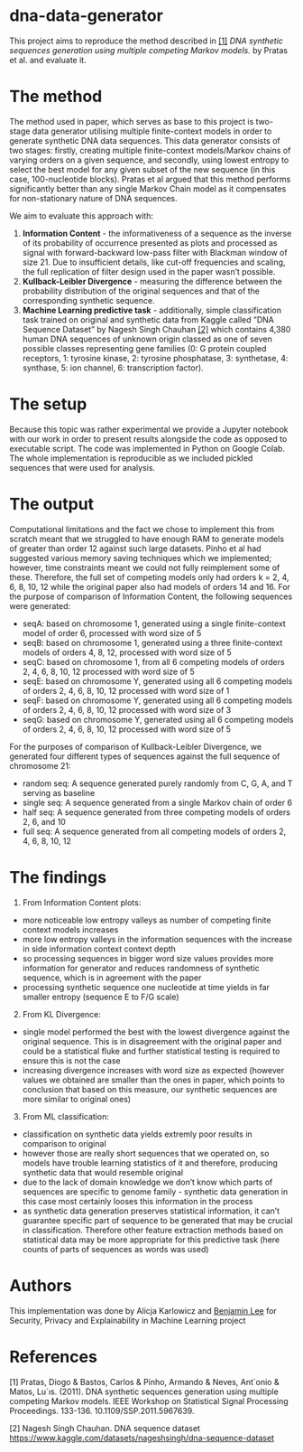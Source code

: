 # dna-data-generator
This project aims to reproduce the method described in [[1]](#1) *DNA synthetic
sequences generation using multiple competing Markov models.* by Pratas et al. and evaluate it.


# The method
The method used in paper, which serves as base to this project is two-stage data generator utilising multiple finite-context models in order to generate
synthetic DNA data sequences. This data generator consists of two stages: firstly, creating multiple finite-context models/Markov
chains of varying orders on a given sequence, and secondly, using lowest entropy to select the best
model for any given subset of the new sequence (in this case, 100-nucleotide blocks). Pratas et al
argued that this method performs significantly better than any single Markov Chain model as it
compensates for non-stationary nature of DNA sequences.

We aim to evaluate this approach with:
1) **Information Content** -  the informativeness of a sequence as the inverse of its probability of occurrence presented as plots and processed as signal with forward-backward low-pass filter with Blackman window of size 21. Due to insufficient
details, like cut-off frequencies and scaling, the full replication of filter design used in the paper wasn’t possible.
2) **Kullback-Leibler Divergence** - measuring the difference between the probability distribution of the original sequences and
that of the corresponding synthetic sequence.
3) **Machine Learning predictive task** -  additionally, simple classification task trained on original and synthetic data from Kaggle called ”DNA Sequence Dataset” by Nagesh Singh
Chauhan [[2]](#2) which contains 4,380 human DNA sequences of unknown origin classed as one of seven
possible classes representing gene families (0: G protein coupled receptors, 1: tyrosine kinase, 2:
tyrosine phosphatase, 3: synthetase, 4: synthase, 5: ion channel, 6: transcription factor).


# The setup

Because this topic was rather experimental we provide a Jupyter notebook with our
work in order to present results alongside the code as opposed to executable script. The code was implemented in Python on Google Colab. The whole
implementation is reproducible as we included pickled sequences that were used for analysis.

# The output

Computational limitations and the fact we chose to implement this from scratch meant that
we struggled to have enough RAM to generate models of greater than order 12 against such large
datasets. Pinho et al had suggested various memory saving techniques which we implemented;
however, time constraints meant we could not fully reimplement some of these. Therefore, the full
set of competing models only had orders k = 2, 4, 6, 8, 10, 12 while the original paper also had models
of orders 14 and 16.
For the purpose of comparison of Information Content, the following sequences were generated:
- seqA: based on chromosome 1, generated using a single finite-context model of order 6, processed with word size of 5
- seqB: based on chromosome 1, generated using a three finite-context models of orders 4, 8, 12,
processed with word size of 5
- seqC: based on chromosome 1, from all 6 competing models of orders 2, 4, 6, 8, 10, 12 processed
with word size of 5
- seqE: based on chromosome Y, generated using all 6 competing models of orders 2, 4, 6, 8, 10,
12 processed with word size of 1
- seqF: based on chromosome Y, generated using all 6 competing models of orders 2, 4, 6, 8, 10,
12 processed with word size of 3
- seqG: based on chromosome Y, generated using all 6 competing models of orders 2, 4, 6, 8, 10,
12 processed with word size of 5


For the purposes of comparison of Kullback-Leibler Divergence, we generated four different types
of sequences against the full sequence of chromosome 21:
- random seq: A sequence generated purely randomly from C, G, A, and T serving as baseline
- single seq: A sequence generated from a single Markov chain of order 6
- half seq: A sequence generated from three competing models of orders 2, 6, and 10
- full seq: A sequence generated from all competing models of orders 2, 4, 6, 8, 10, 12

# The findings
1. From Information Content plots: 
  - more noticeable low entropy valleys as number of competing finite context models increases
  - more low entropy valleys in the information sequences with the increase in side information context context depth
  - so processing sequences in bigger word size values provides more information for generator and reduces randomness of synthetic sequence, which is in agreement with the paper
  - processing synthetic sequence one nucleotide at time yields in far smaller entropy (sequence E to F/G scale)

2. From KL Divergence:
  - single model performed the best with the lowest divergence against the original sequence. This is in disagreement with the original paper and could be a statistical fluke and further statistical testing is required to ensure this is not the case
  - increasing divergence increases with word size as expected (however values we obtained are smaller than the ones in paper, which points to conclusion that based on this measure, our synthetic sequences are more similar to original ones)
  
3. From ML classification:
  - classification on synthetic data yields extremly poor results in comparison to original
  - however those are really short sequences that we operated on, so models have trouble learning statistics of it and therefore, producing synthetic data
that would resemble original
  - due to the lack of domain knowledge we don’t know which parts of sequences are specific to genome family - synthetic data generation in this case
most certainly looses this information in the process
  -  as synthetic data generation preserves statistical information, it can’t guarantee specific part of sequence to be generated that may be crucial in classification. Therefore other feature extraction methods based on statistical data may be more appropriate for this predictive task (here counts of parts of sequences as words was used)


# Authors
This implementation was done by Alicja Karlowicz and [Benjamin Lee](https://github.com/BananaLee) for Security, Privacy and Explainability in Machine Learning project

# References
<a id="1">[1]</a>  Pratas, Diogo & Bastos, Carlos & Pinho, Armando & Neves, Ant´onio & Matos, Lu´ıs. (2011). DNA synthetic
sequences generation using multiple competing Markov models. IEEE Workshop on Statistical Signal Processing
Proceedings. 133-136. 10.1109/SSP.2011.5967639.

<a id="2">[2]</a>  Nagesh Singh Chauhan. DNA sequence dataset https://www.kaggle.com/datasets/nageshsingh/dna-sequence-dataset
